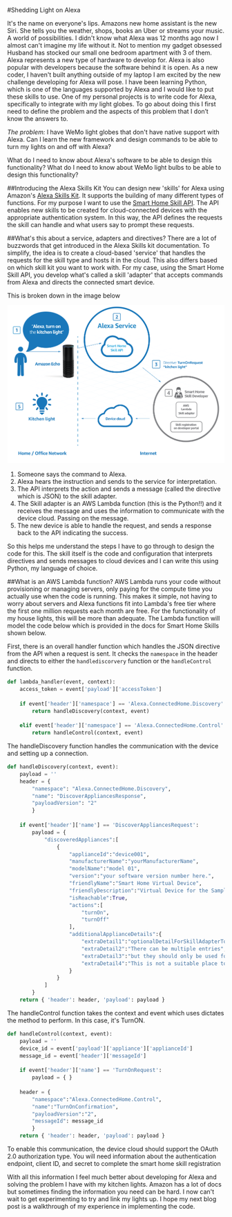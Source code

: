 #Shedding Light on Alexa
 
It's the name on everyone's lips. Amazons new home assistant is the new Siri. She tells you the weather, shops, books an Uber or streams your music. A world of possibilities. I didn't know what Alexa was 12 months ago now I almost can't imagine my life without it. Not to mention my gadget obsessed Husband has stocked our small one bedroom apartment with 3 of them. Alexa represents a new type of hardware to develop for. Alexa is also popular with developers because the software behind it is open.  As a new coder, I haven't built anything outside of my laptop I am excited by the new challenge developing for Alexa will pose. I have been learning Python, which is one of the languages supported by Alexa and I would like to put these skills to use. One of my personal projects is to write code for Alexa, specifically to integrate with my light globes.  To go about doing this I first need to define the problem and the aspects of this problem that I don’t know the answers to.
 
*The problem:*
I have WeMo light globes that don't have native support with Alexa. Can I learn the new framework and design commands to be able to turn my lights on and off with Alexa?
 
What do I need to know about Alexa's software to be able to design this functionality?
What do I need to know about WeMo light bulbs to be able to design this functionality? 
 
##Introducing the Alexa Skills Kit
You can design new 'skills' for Alexa using Amazon's [Alexa Skills Kit](https://developer.amazon.com/public/solutions/alexa/alexa-skills-kit/getting-started-guide). It supports the building of many different types of functions. For my purpose I want to use the [Smart Home Skill API](https://developer.amazon.com/public/solutions/alexa/alexa-skills-kit/overviews/understanding-the-smart-home-skill-api). The API enables new skills to be created for cloud-connected devices with the appropriate authentication system. In this way, the API defines the requests the skill can handle and what users say to prompt these requests.
 
##What's this about a  service, adapters and directives?
There are a lot of buzzwords that get introduced in the Alexa Skills kit documentation. To simplify, the idea is to create a cloud-based 'service' that handles the requests for the skill type and hosts it in the cloud. This also differs based on which skill kit you want to work with. For my case, using the Smart Home Skill API, you develop what's called a skill 'adapter'  that accepts commands from Alexa and directs the connected smart device.
 
This is broken down in the image below

![alt text](Alexa.png "Smart Home Skill API")
 
1. Someone says the command to Alexa.
2. Alexa hears the instruction and sends to the service for interpretation.
3. The API interprets the action and sends a message (called the directive which is JSON) to the skill adapter.
4. The Skill adapter is an AWS Lambda function (this is the Python!!) and it receives the message and uses the information to communicate with the device cloud. Passing on the message.
5. The new device is able to handle the request, and sends a response back to the API indicating the success.
 
 
So this helps me understand the steps I have to go through to design the code for this. The skill itself is the code and configuration that interprets directives and sends messages to cloud devices and I can write this using Python, my language of choice.
 
##What is an AWS Lambda function?
AWS Lambda runs your code without provisioning or managing servers, only paying for the compute time you actually use when the code is running. This makes it simple, not having to worry about servers and Alexa functions fit into Lambda's free tier where the first one million requests each month are free. For the functionality of my house lights, this will be more than adequate.
The  Lambda function will model the code below which is provided in the docs for Smart Home Skills shown below.
 
First, there is an overall handler function which handles the JSON directive from the API when a request is sent. It checks the `namespace` in the header and directs to either the `handlediscorvery` function or the `handleControl` function.

```Python
def lambda_handler(event, context):
    access_token = event['payload']['accessToken']

    if event['header']['namespace'] == 'Alexa.ConnectedHome.Discovery':
        return handleDiscovery(context, event)

    elif event['header']['namespace'] == 'Alexa.ConnectedHome.Control':
        return handleControl(context, event)
```


The handleDiscovery function handles the communication with the device and setting up a connection.
```Python 
def handleDiscovery(context, event):
    payload = ''
    header = {
        "namespace": "Alexa.ConnectedHome.Discovery",
        "name": "DiscoverAppliancesResponse",
        "payloadVersion": "2"
        }

    if event['header']['name'] == 'DiscoverAppliancesRequest':
        payload = {
            "discoveredAppliances":[
                {
                    "applianceId":"device001",
                    "manufacturerName":"yourManufacturerName",
                    "modelName":"model 01",
                    "version":"your software version number here.",
                    "friendlyName":"Smart Home Virtual Device",
                    "friendlyDescription":"Virtual Device for the Sample Hello World Skill",
                    "isReachable":True,
                    "actions":[
                        "turnOn",
                        "turnOff"
                    ],
                    "additionalApplianceDetails":{
                        "extraDetail1":"optionalDetailForSkillAdapterToReferenceThisDevice",
                        "extraDetail2":"There can be multiple entries",
                        "extraDetail3":"but they should only be used for reference purposes.",
                        "extraDetail4":"This is not a suitable place to maintain current device state"
                    }
                }
            ]
        }
    return { 'header': header, 'payload': payload }
```

The handleControl function takes the context and event which uses dictates the method to perform. In this case, it's TurnON.
 
```Python
def handleControl(context, event):
    payload = ''
    device_id = event['payload']['appliance']['applianceId']
    message_id = event['header']['messageId']

    if event['header']['name'] == 'TurnOnRequest':
        payload = { }

    header = {
        "namespace":"Alexa.ConnectedHome.Control",
        "name":"TurnOnConfirmation",
        "payloadVersion":"2",
        "messageId": message_id
        }
    return { 'header': header, 'payload': payload }
```

To enable this communication, the device cloud should support the OAuth 2.0 authorization type.  You will need information about the authentication endpoint, client ID, and secret to complete the smart home skill registration

With all this information I feel much better about developing for Alexa and solving the problem I have with my kitchen lights. Amazon has a lot of docs but sometimes finding the information you need can be hard. I now can't wait to get experimenting to try and link my lights up. I hope my next blog post is a walkthrough of my experience in implementing the code.
